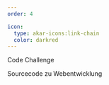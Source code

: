 ```yaml
---
order: 4

icon:
  type: akar-icons:link-chain
  color: darkred
---
```


Code Challenge

Sourcecode zu Webentwicklung